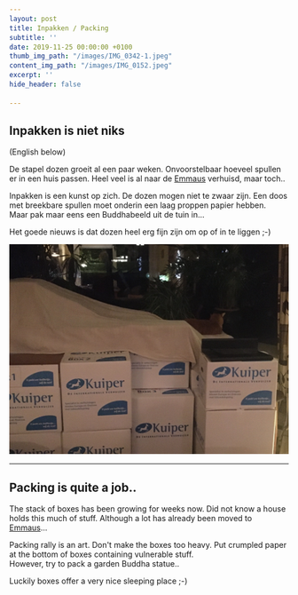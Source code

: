 ```yaml
---
layout: post
title: Inpakken / Packing
subtitle: ''
date: 2019-11-25 00:00:00 +0100
thumb_img_path: "/images/IMG_0342-1.jpeg"
content_img_path: "/images/IMG_0152.jpeg"
excerpt: ''
hide_header: false

---
```

## Inpakken is niet niks

(English below)

De stapel dozen groeit al een paar weken. Onvoorstelbaar hoeveel spullen er in een huis passen. Heel veel is al naar de [Emmaus]() verhuisd, maar toch..

Inpakken is een kunst op zich. De dozen mogen niet te zwaar zijn. Een doos met breekbare spullen moet onderin een laag proppen papier hebben.  
Maar pak maar eens een Buddhabeeld uit de tuin in...

Het goede nieuws is dat dozen heel erg fijn zijn om op of in te liggen ;-)

![](/images/IMG_0342-1.jpeg)

***

## Packing is quite a job..

The stack of boxes has been growing for weeks now. Did not know a house holds this much of stuff. Although a lot has already been moved to [Emmaus]()...

Packing rally is an art. Don't make the boxes too heavy. Put crumpled paper at the bottom of boxes containing vulnerable stuff.  
However, try to pack a garden Buddha statue..

Luckily boxes offer a very nice sleeping place ;-)